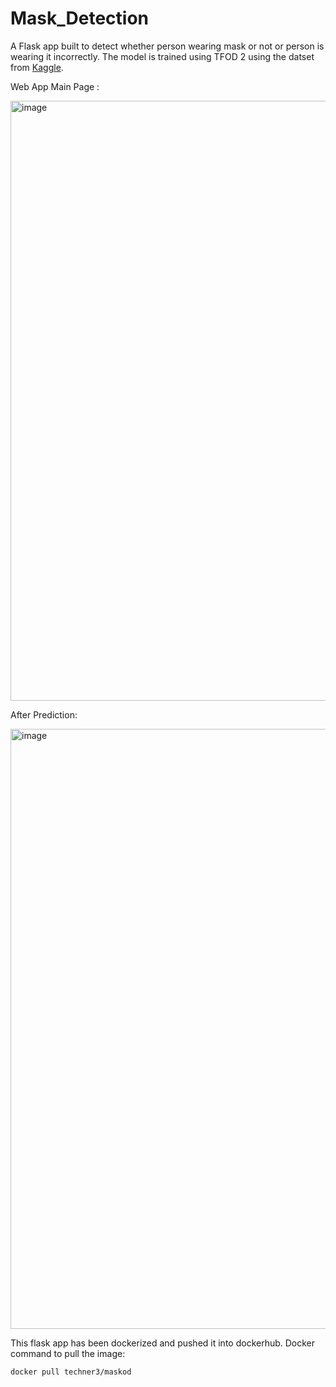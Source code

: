 # Mask_Detection

A Flask app built to detect whether person wearing mask or not or person is wearing it incorrectly. The model is trained using TFOD 2 using the datset from [Kaggle](https://www.kaggle.com/datasets/andrewmvd/face-mask-detection).

Web App Main Page :

<img width="960" alt="image" src="https://user-images.githubusercontent.com/58848985/161687024-ed21efcd-a887-45c7-8d72-5b3f3cdc1bd6.png">

After Prediction: 

<img width="960" alt="image" src="https://user-images.githubusercontent.com/58848985/161687308-577f42c0-7ee8-4ff9-b876-d34a7907a518.png">

This flask app has been dockerized and pushed it into dockerhub. 
Docker command to pull the image:

```docker pull techner3/maskod```
